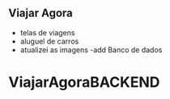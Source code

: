 ## Viajar Agora

- telas de viagens
- aluguel de carros
- atualizei as imagens
-add Banco de dados
# ViajarAgoraBACKEND

